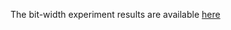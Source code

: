 The bit-width experiment results are available [here](https://polymtlca0-my.sharepoint.com/:u:/g/personal/julien_posso_polymtlus_ca/EdymKmlJWoZArifz7y1kJVwBjLxVPhczA4Rw61m73gYAuw?e=NbKb4a)
